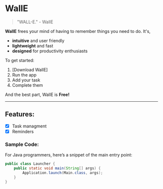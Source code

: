 # WallE

> "WALL-E." - WallE

**WallE** frees your mind of having to remember things you need to do. It's,
- **intuitive** and user friendly
- **lightweight** and fast
- **designed** for productivity enthusiasts

To get started:
1. [Download WallE]
2. Run the app
3. Add your task
4. Complete them

And the best part, WallE is **Free!**

---

## Features:
- [x] Task managment
- [x] Reminders

### Sample Code:
For Java programmers, here’s a snippet of the main entry point:

```java
public class Launcher {
    public static void main(String[] args) {
        Application.launch(Main.class, args);
    }
}

